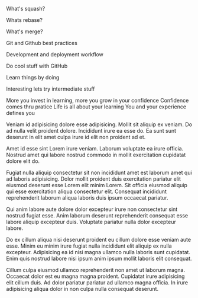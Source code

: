 What's squash?

Whats rebase?

What's merge?


Git and Github best practices

Development and deployment workflow

Do cool stuff with GitHub

Learn things by doing

Interesting lets try intermediate stuff

More you invest in learning, more you grow in your confidence
Confidence comes thru pratice
Life is all about your learning
You and your experience defines you


Veniam id adipisicing dolore esse adipisicing. Mollit sit aliquip ex veniam. Do ad nulla velit proident dolore. Incididunt irure ea esse do. Ea sunt sunt deserunt in elit amet culpa irure id elit non proident ad et.

Amet id esse sint Lorem irure veniam. Laborum voluptate ea irure officia. Nostrud amet qui labore nostrud commodo in mollit exercitation cupidatat dolore elit do.

Fugiat nulla aliquip consectetur sit non incididunt amet est laborum amet qui ad laboris adipisicing. Dolor mollit proident duis exercitation pariatur elit eiusmod deserunt esse Lorem elit minim Lorem. Sit officia eiusmod aliquip qui esse exercitation aliqua consectetur elit. Consequat incididunt reprehenderit laborum aliqua laboris duis ipsum occaecat pariatur.

Qui anim labore aute dolore dolor excepteur irure non consectetur sint nostrud fugiat esse. Anim laborum deserunt reprehenderit consequat esse labore aliquip excepteur duis. Voluptate pariatur nulla dolor excepteur labore.

Do ex cillum aliqua nisi deserunt proident eu cillum dolore esse veniam aute esse. Minim eu minim irure fugiat nulla incididunt elit aliquip ex nulla excepteur. Adipisicing ea id nisi magna ullamco nulla laboris sunt cupidatat. Enim quis nostrud labore nisi ipsum anim ipsum mollit laboris elit consequat.

Cillum culpa eiusmod ullamco reprehenderit non amet ut laborum magna. Occaecat dolor est eu magna magna proident. Cupidatat irure adipisicing elit cillum duis. Ad dolor pariatur pariatur ad ullamco magna officia. In irure adipisicing aliqua dolor in non culpa nulla consequat deserunt.